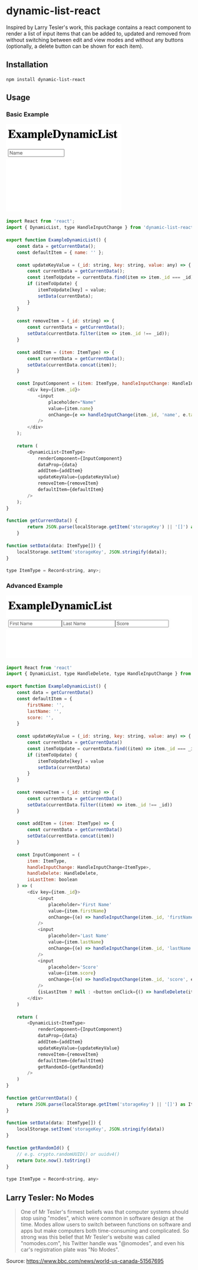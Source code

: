# dynamic-list-react

Inspired by Larry Tesler's work, this package contains a react component to render a list of input items that can be added to, updated and removed from without switching between edit and view modes and without any buttons (optionally, a delete button can be shown for each item).

## Installation

`npm install dynamic-list-react`

## Usage

### Basic Example

![Basic Example Illustration](https://github.com/repetitioestmaterstudiorum/dynamic-list-react/raw/main/assets/basic-example.gif)

```javascript
import React from 'react';
import { DynamicList, type HandleInputChange } from 'dynamic-list-react';

export function ExampleDynamicList() {
	const data = getCurrentData();
	const defaultItem = { name: '' };

	const updateKeyValue = (_id: string, key: string, value: any) => {
		const currentData = getCurrentData();
		const itemToUpdate = currentData.find(item => item._id === _id);
		if (itemToUpdate) {
			itemToUpdate[key] = value;
			setData(currentData);
		}
	}

	const removeItem = (_id: string) => {
		const currentData = getCurrentData();
		setData(currentData.filter(item => item._id !== _id));
	}

	const addItem = (item: ItemType) => {
		const currentData = getCurrentData();
		setData(currentData.concat(item));
	}

	const InputComponent = (item: ItemType, handleInputChange: HandleInputChange<ItemType>) => (
		<div key={item._id}>
			<input
				placeholder="Name"
				value={item.name}
				onChange={e => handleInputChange(item._id, 'name', e.target.value)}
			/>
		</div>
	);

	return (
		<DynamicList<ItemType>
			renderComponent={InputComponent}
			dataProp={data}
			addItem={addItem}
			updateKeyValue={updateKeyValue}
			removeItem={removeItem}
			defaultItem={defaultItem}
		/>
	);
}

function getCurrentData() {
		return JSON.parse(localStorage.getItem('storageKey') || '[]') as ItemType[];
	}

function setData(data: ItemType[]) {
	localStorage.setItem('storageKey', JSON.stringify(data));
}

type ItemType = Record<string, any>;
```

### Advanced Example

![Advanced Example Illustration](https://github.com/repetitioestmaterstudiorum/dynamic-list-react/raw/main/assets/advanced-example.gif)

```javascript
import React from 'react'
import { DynamicList, type HandleDelete, type HandleInputChange } from 'dynamic-list-react'

export function ExampleDynamicList() {
	const data = getCurrentData()
	const defaultItem = {
		firstName: '',
		lastName: '',
		score: '',
	}

	const updateKeyValue = (_id: string, key: string, value: any) => {
		const currentData = getCurrentData()
		const itemToUpdate = currentData.find((item) => item._id === _id)
		if (itemToUpdate) {
			itemToUpdate[key] = value
			setData(currentData)
		}
	}

	const removeItem = (_id: string) => {
		const currentData = getCurrentData()
		setData(currentData.filter((item) => item._id !== _id))
	}

	const addItem = (item: ItemType) => {
		const currentData = getCurrentData()
		setData(currentData.concat(item))
	}

	const InputComponent = (
		item: ItemType,
		handleInputChange: HandleInputChange<ItemType>,
		handleDelete: HandleDelete,
		isLastItem: boolean
	) => (
		<div key={item._id}>
			<input
				placeholder='First Name'
				value={item.firstName}
				onChange={(e) => handleInputChange(item._id, 'firstName', e.target.value)}
			/>
			<input
				placeholder='Last Name'
				value={item.lastName}
				onChange={(e) => handleInputChange(item._id, 'lastName', e.target.value)}
			/>
			<input
				placeholder='Score'
				value={item.score}
				onChange={(e) => handleInputChange(item._id, 'score', e.target.value)}
			/>
			{isLastItem ? null : <button onClick={() => handleDelete(item._id)}>Delete</button>}
		</div>
	)

	return (
		<DynamicList<ItemType>
			renderComponent={InputComponent}
			dataProp={data}
			addItem={addItem}
			updateKeyValue={updateKeyValue}
			removeItem={removeItem}
			defaultItem={defaultItem}
			getRandomId={getRandomId}
		/>
	)
}

function getCurrentData() {
	return JSON.parse(localStorage.getItem('storageKey') || '[]') as ItemType[]
}

function setData(data: ItemType[]) {
	localStorage.setItem('storageKey', JSON.stringify(data))
}

function getRandomId() {
	// e.g. crypto.randomUUID() or uuidv4()
	return Date.now().toString()
}

type ItemType = Record<string, any>
```

## Larry Tesler: No Modes

> One of Mr Tesler's firmest beliefs was that computer systems should stop using "modes", which were common in software design at the time.
> Modes allow users to switch between functions on software and apps but make computers both time-consuming and complicated.
> So strong was this belief that Mr Tesler's website was called "nomodes.com", his Twitter handle was "@nomodes", and even his car's registration plate was "No Modes".

Source: https://www.bbc.com/news/world-us-canada-51567695
